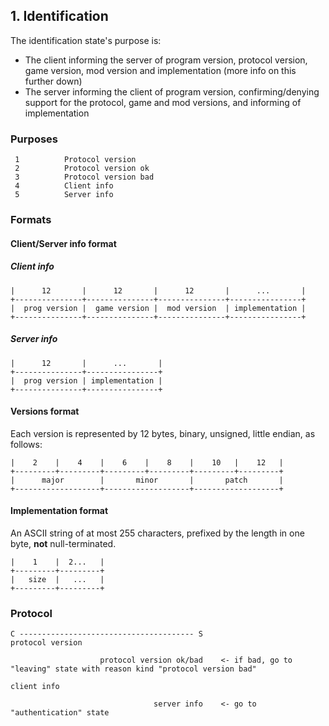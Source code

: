 ## 1. Identification

The identification state's purpose is:

- The client informing the server of program version, protocol version, game version, mod version and implementation (more info on this further down)
- The server informing the client of program version, confirming/denying support for the protocol, game and mod versions, and informing of implementation

### Purposes

```
 1          Protocol version
 2          Protocol version ok
 3          Protocol version bad
 4          Client info
 5          Server info
```

### Formats

#### Client/Server info format

##### Client info

```
|      12       |      12       |      12       |      ...       |
+---------------+---------------+---------------+----------------+
|  prog version |  game version |  mod version  | implementation |
+---------------+---------------+---------------+----------------+
```

##### Server info

```
|      12       |      ...       |
+---------------+----------------+
|  prog version | implementation |
+---------------+----------------+
```

#### Versions format

Each version is represented by 12 bytes, binary, unsigned, little endian, as follows:

```
|    2    |    4    |    6    |    8    |    10   |    12   |
+---------+---------+---------+---------+---------+---------+
|      major        |       minor       |       patch       |
+-------------------+-------------------+-------------------+
```

#### Implementation format

An ASCII string of at most 255 characters, prefixed by the length in one byte, **not** null-terminated.

```
|    1    |  2...   |
+---------+---------+
|   size  |   ...   |
+---------+---------+
```

### Protocol

```
C --------------------------------------- S
protocol version

                    protocol version ok/bad    <- if bad, go to "leaving" state with reason kind "protocol version bad"

client info

                                server info    <- go to "authentication" state
```
